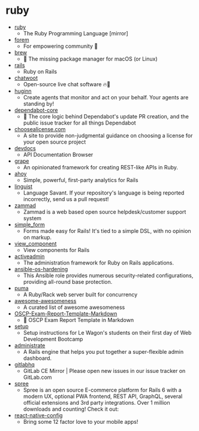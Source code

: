 # ruby
- [ruby](https://github.com/ruby/ruby)
  - The Ruby Programming Language [mirror]
- [forem](https://github.com/forem/forem)
  - For empowering community 🌱
- [brew](https://github.com/Homebrew/brew)
  - 🍺 The missing package manager for macOS (or Linux)
- [rails](https://github.com/rails/rails)
  - Ruby on Rails
- [chatwoot](https://github.com/chatwoot/chatwoot)
  - Open-source live chat software 🔥💬
- [huginn](https://github.com/huginn/huginn)
  - Create agents that monitor and act on your behalf. Your agents are standing by!
- [dependabot-core](https://github.com/dependabot/dependabot-core)
  - 🤖 The core logic behind Dependabot's update PR creation, and the public issue tracker for all things Dependabot
- [choosealicense.com](https://github.com/github/choosealicense.com)
  - A site to provide non-judgmental guidance on choosing a license for your open source project
- [devdocs](https://github.com/freeCodeCamp/devdocs)
  - API Documentation Browser
- [grape](https://github.com/ruby-grape/grape)
  - An opinionated framework for creating REST-like APIs in Ruby.
- [ahoy](https://github.com/ankane/ahoy)
  - Simple, powerful, first-party analytics for Rails
- [linguist](https://github.com/github/linguist)
  - Language Savant. If your repository's language is being reported incorrectly, send us a pull request!
- [zammad](https://github.com/zammad/zammad)
  - Zammad is a web based open source helpdesk/customer support system
- [simple_form](https://github.com/heartcombo/simple_form)
  - Forms made easy for Rails! It's tied to a simple DSL, with no opinion on markup.
- [view_component](https://github.com/github/view_component)
  - View components for Rails
- [activeadmin](https://github.com/activeadmin/activeadmin)
  - The administration framework for Ruby on Rails applications.
- [ansible-os-hardening](https://github.com/dev-sec/ansible-os-hardening)
  - This Ansible role provides numerous security-related configurations, providing all-round base protection.
- [puma](https://github.com/puma/puma)
  - A Ruby/Rack web server built for concurrency
- [awesome-awesomeness](https://github.com/bayandin/awesome-awesomeness)
  - A curated list of awesome awesomeness
- [OSCP-Exam-Report-Template-Markdown](https://github.com/noraj/OSCP-Exam-Report-Template-Markdown)
  - 📙 OSCP Exam Report Template in Markdown
- [setup](https://github.com/lewagon/setup)
  - Setup instructions for Le Wagon's students on their first day of Web Development Bootcamp
- [administrate](https://github.com/thoughtbot/administrate)
  - A Rails engine that helps you put together a super-flexible admin dashboard.
- [gitlabhq](https://github.com/gitlabhq/gitlabhq)
  - GitLab CE Mirror | Please open new issues in our issue tracker on GitLab.com
- [spree](https://github.com/spree/spree)
  - Spree is an open source E-commerce platform for Rails 6 with a modern UX, optional PWA frontend, REST API, GraphQL, several official extensions and 3rd party integrations. Over 1 million downloads and counting! Check it out:
- [react-native-config](https://github.com/luggit/react-native-config)
  - Bring some 12 factor love to your mobile apps!
